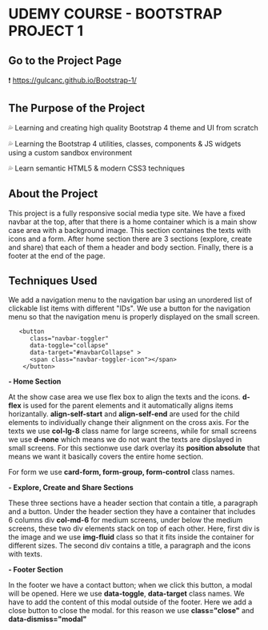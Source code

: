 
# UDEMY COURSE - BOOTSTRAP PROJECT 1

## Go to the Project Page
❗ https://gulcanc.github.io/Bootstrap-1/

## The Purpose of the Project
💦 Learning and creating high quality Bootstrap 4 theme and UI from scratch

💦 Learning the Bootstrap 4 utilities, classes, components & JS widgets using a custom sandbox environment

💦 Learn semantic HTML5 & modern CSS3 techniques

## About the Project

This project is a fully responsive social media type site. We have a fixed navbar at the top, after that there is a home container which is a main show case area with a background image. This section containes the texts with icons and a form. After home section there are 3 sections (explore, create and share) that each of them a header and body section. Finally, there is a footer at the end of the page. 

## Techniques Used 

We add a navigation menu to the navigation bar using an unordered list of clickable list items with different "IDs". We use a button for the navigation menu so that the navigation menu is properly displayed on the small screen.

       <button
          class="navbar-toggler"
          data-toggle="collapse"
          data-target="#navbarCollapse" >
          <span class="navbar-toggler-icon"></span>
        </button>

**- Home Section** 

At the show case area we use flex box to align the texts and the icons. **d-flex** is used for the parent elements and it automatically aligns items horizantally. **align-self-start** and **align-self-end** are used for the child elements to individually change their alignment on the cross axis. For the texts we use **col-lg-8** class name for large screens, while for small screens we use **d-none** which means we do not want the texts are dipslayed in small screens. For this sectionwe use dark overlay its **position absolute** that means we want it basically covers the entire home section. 

For form we use **card-form, form-group, form-control** class names. 

**- Explore, Create and Share Sections** 

These three sections have a header section that contain a title, a paragraph and a button. Under the header section they have a container that includes 6 columns div **col-md-6** for medium screens, under below the medium screens, these two div elements stack on top of each other. Here, first div is the image and we use **img-fluid** class so that it fits inside the container for different sizes.  The second div contains a title, a paragraph and the icons with texts. 

**- Footer Section**

In the footer we have a contact button; when we click this button, a modal will be opened. Here we use **data-toggle**, **data-target** class names. We have to add the content of this modal outside of the footer. Here we add a close button to close the modal. for this reason we use **class="close"** and **data-dismiss="modal"**


